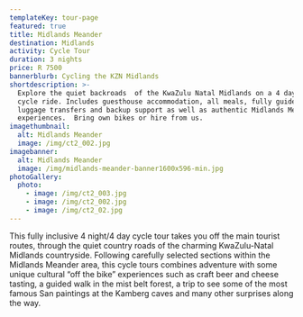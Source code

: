 ```yaml
---
templateKey: tour-page
featured: true
title: Midlands Meander
destination: Midlands
activity: Cycle Tour
duration: 3 nights
price: R 7500
bannerblurb: Cycling the KZN Midlands
shortdescription: >-
  Explore the quiet backroads  of the KwaZulu Natal Midlands on a 4 day 4 night
  cycle ride. Includes guesthouse accommodation, all meals, fully guided with
  luggage transfers and backup support as well as authentic Midlands Meander
  experiences.  Bring own bikes or hire from us.
imagethumbnail:
  alt: Midlands Meander
  image: /img/ct2_002.jpg
imagebanner:
  alt: Midlands Meander
  image: /img/midlands-meander-banner1600x596-min.jpg
photoGallery:
  photo:
    - image: /img/ct2_003.jpg
    - image: /img/ct2_002.jpg
    - image: /img/ct2_02.jpg
---
```


This fully inclusive 4 night/4 day cycle tour takes you off the main tourist routes, through the quiet country roads of the charming KwaZulu-Natal Midlands countryside. Following carefully selected sections within the Midlands Meander area, this cycle tours combines adventure with some unique cultural “off the bike” experiences such as craft beer and cheese tasting, a guided walk in the mist belt forest, a trip to see some of the most famous San paintings at the Kamberg caves and many other surprises along the way.
